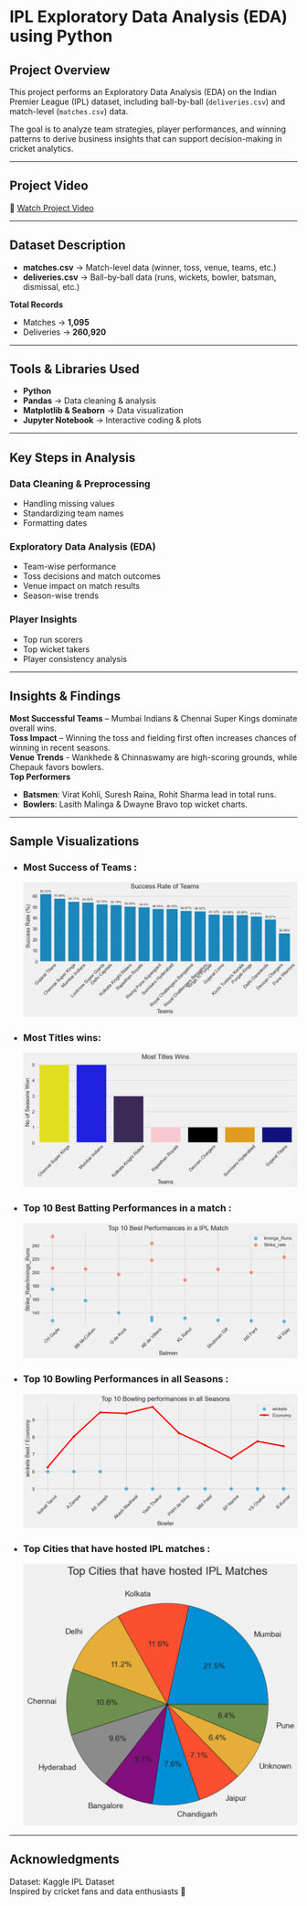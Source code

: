 # IPL Exploratory Data Analysis (EDA) using Python

##  Project Overview
This project performs an Exploratory Data Analysis (EDA) on the Indian Premier League (IPL) dataset, including ball-by-ball (`deliveries.csv`) and match-level (`matches.csv`) data.  

The goal is to analyze team strategies, player performances, and winning patterns to derive business insights that can support decision-making in cricket analytics.  

---
## Project Video

🎥 [Watch Project Video](https://drive.google.com/file/d/1hdMRtS85hMTNVkKS6UaeJCr-DpsjNxaL/view?usp=drive_link)


---

## Dataset Description
- **matches.csv** → Match-level data (winner, toss, venue, teams, etc.)  
- **deliveries.csv** → Ball-by-ball data (runs, wickets, bowler, batsman, dismissal, etc.)  

 **Total Records**  
- Matches → **1,095**  
- Deliveries → **260,920**  

---

## Tools & Libraries Used
- **Python** 
- **Pandas** → Data cleaning & analysis 
- **Matplotlib & Seaborn** → Data visualization  
- **Jupyter Notebook** → Interactive coding & plots  

---

##  Key Steps in Analysis
###  Data Cleaning & Preprocessing
- Handling missing values  
- Standardizing team names  
- Formatting dates  

###  Exploratory Data Analysis (EDA)
- Team-wise performance  
- Toss decisions and match outcomes  
- Venue impact on match results  
- Season-wise trends  

###  Player Insights
- Top run scorers  
- Top wicket takers  
- Player consistency analysis  

---

##  Insights & Findings
 **Most Successful Teams** – Mumbai Indians & Chennai Super Kings dominate overall wins.<br>
 **Toss Impact** – Winning the toss and fielding first often increases chances of winning in recent seasons.<br>
 **Venue Trends** - Wankhede & Chinnaswamy are high-scoring grounds, while Chepauk favors bowlers.<br>
 **Top Performers**<br>
 - **Batsmen**: Virat Kohli, Suresh Raina, Rohit Sharma lead in total runs.
 - **Bowlers**: Lasith Malinga & Dwayne Bravo top wicket charts.<br>
  

---

##  Sample Visualizations
- ###  Most Success of Teams :
  ![image alt](https://github.com/Hemanth-kumar-7/IPL-Exploratory-Data-Analysis-EDA-using-Python/blob/main/Output_images/Success%20Rate%20of%20Teams.png?raw=true)
- ###  Most Titles wins:
  ![image alt](https://github.com/Hemanth-kumar-7/IPL-Exploratory-Data-Analysis-EDA-using-Python/blob/main/Output_images/Most%20Titles%20Wins.png?raw=true)
- ### Top 10 Best Batting Performances in a match :
    ![image alt](https://github.com/Hemanth-kumar-7/IPL-Exploratory-Data-Analysis-EDA-using-Python/blob/main/Output_images/Top%2010%20Best%20Performances%20in%20a%20Match.png?raw=true)
- ###  Top 10 Bowling Performances in all Seasons :
  ![image alt](https://github.com/Hemanth-kumar-7/IPL-Exploratory-Data-Analysis-EDA-using-Python/blob/main/Output_images/Top%2010%20Bowling%20performances%20in%20all%20Seasons.png?raw=true)
- ###  Top Cities that have hosted IPL matches :
  ![image alt](https://github.com/Hemanth-kumar-7/IPL-Exploratory-Data-Analysis-EDA-using-Python/blob/main/Output_images/Top%2010%20Cities%20By%20Number%20of%20Matches.png?raw=true)

---

## Acknowledgments
Dataset: Kaggle IPL Dataset<br>
Inspired by cricket fans and data enthusiasts 🏏
